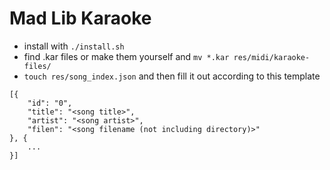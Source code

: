 # Mad Lib Karaoke

* install with `./install.sh`
* find .kar files or make them yourself and `mv *.kar res/midi/karaoke-files/`
* `touch res/song_index.json` and then fill it out according to this template

```
[{
    "id": "0",
    "title": "<song title>",
    "artist": "<song artist>",
    "filen": "<song filename (not including directory)>"
}, {
    ...
}]
```